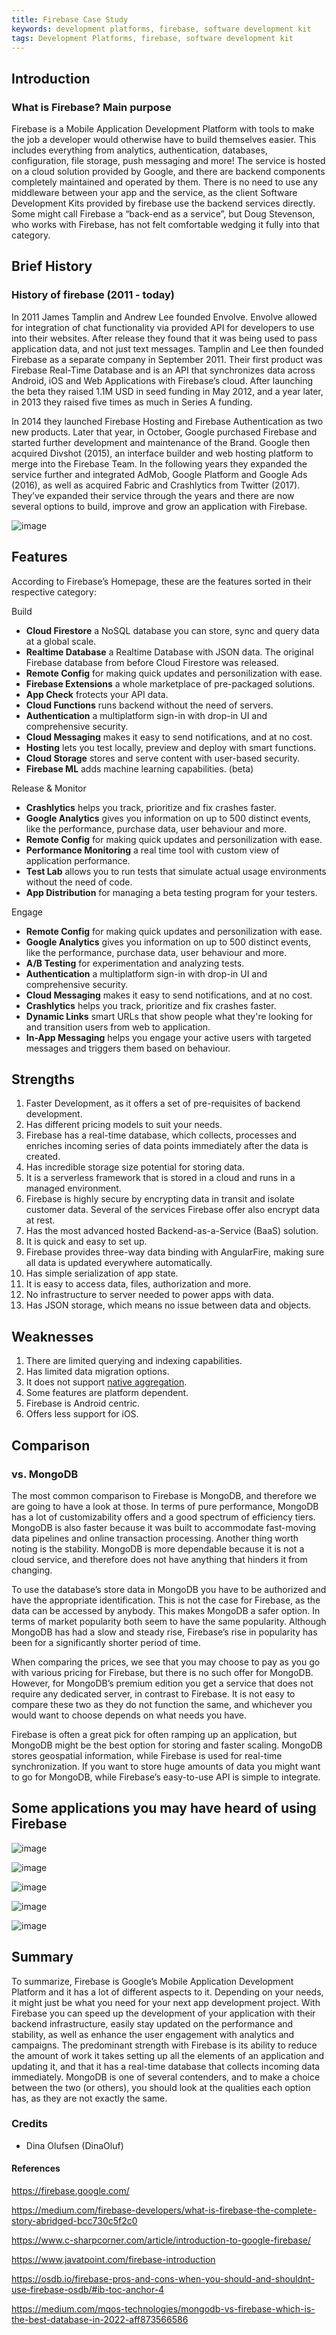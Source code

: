 ```yaml
---
title: Firebase Case Study
keywords: development platforms, firebase, software development kit
tags: Development Platforms, firebase, software development kit
---
```


## Introduction

### What is Firebase? Main purpose

Firebase is a Mobile Application Development Platform with tools to make the job a developer would otherwise have to build themselves easier. This includes everything from analytics, authentication, databases, configuration, file storage, push messaging and more! The service is hosted on a cloud solution provided by Google, and there are backend components completely maintained and operated by them. There is no need to use any middleware between your app and the service, as the client Software Development Kits provided by firebase use the backend services directly. Some might call Firebase a “back-end as a service”, but Doug Stevenson, who works with Firebase, has not felt comfortable wedging it fully into that category.

## Brief History

### History of firebase (2011 - today)

In 2011 James Tamplin and Andrew Lee founded Envolve. Envolve allowed for integration of chat functionality via provided API for developers to use into their websites. After release they found that it was being used to pass application data, and not just text messages. Tamplin and Lee then founded Firebase as a separate company in September 2011. Their first product was Firebase Real-Time Database and is an API that synchronizes data across Android, iOS and Web Applications with Firebase’s cloud. After launching the beta they raised 1.1M USD in seed funding in May 2012, and a year later, in 2013 they raised five times as much in Series A funding.

In 2014 they launched Firebase Hosting and Firebase Authentication as two new products. Later that year, in October, Google purchased Firebase and started further development and maintenance of the Brand. Google then acquired Divshot (2015), an interface builder and web hosting platform to merge into the Firebase Team. In the following years they expanded the service further and integrated AdMob, Google Platform and Google Ads (2016), as well as acquired Fabric and Crashlytics from Twitter (2017). They’ve expanded their service through the years and there are now several options to build, improve and grow an application with Firebase.

![image](https://user-images.githubusercontent.com/91533917/218750092-e8d847d7-538b-414e-9d04-83966b1a886b.png)

## Features

According to Firebase’s Homepage, these are the features sorted in their respective category:

Build

- **Cloud Firestore** a NoSQL database you can store, sync and query data at a global scale.
- **Realtime Database** a Realtime Database with JSON data. The original Firebase database from before Cloud Firestore was released.
- **Remote Config** for making quick updates and personilization with ease.
- **Firebase Extensions** a whole marketplace of pre-packaged solutions.
- **App Check** frotects your API data.
- **Cloud Functions** runs backend without the need of servers.
- **Authentication** a multiplatform sign-in with drop-in UI and comprehensive security.
- **Cloud Messaging** makes it easy to send notifications, and at no cost.
- **Hosting** lets you test locally, preview and deploy with smart functions.
- **Cloud Storage** stores and serve content with user-based security.
- **Firebase ML** adds machine learning capabilities. (beta)

Release & Monitor

- **Crashlytics** helps you track, prioritize and fix crashes faster.
- **Google Analytics** gives you information on up to 500 distinct events, like the performance, purchase data, user behaviour and more.
- **Remote Config** for making quick updates and personilization with ease.
- **Performance Monitoring** a real time tool with custom view of application performance.
- **Test Lab** allows you to run tests that simulate actual usage environments without the need of code.
- **App Distribution** for managing a beta testing program for your testers.

Engage

- **Remote Config** for making quick updates and personilization with ease.
- **Google Analytics** gives you information on up to 500 distinct events, like the performance, purchase data, user behaviour and more.
- **A/B Testing** for experimentation and analyzing tests.
- **Authentication** a multiplatform sign-in with drop-in UI and comprehensive security.
- **Cloud Messaging** makes it easy to send notifications, and at no cost.
- **Crashlytics** helps you track, prioritize and fix crashes faster.
- **Dynamic Links** smart URLs that show people what they're looking for and transition users from web to application.
- **In-App Messaging** helps you engage your active users with targeted messages and triggers them based on behaviour.

## Strengths

1. Faster Development, as it offers a set of pre-requisites of backend development.
2. Has different pricing models to suit your needs.
3. Firebase has a real-time database, which collects, processes and enriches incoming series of data points immediately after the data is created.
4. Has incredible storage size potential for storing data.
5. It is a serverless framework that is stored in a cloud and runs in a managed environment.
6. Firebase is highly secure by encrypting data in transit and isolate customer data. Several of the services Firebase offer also encrypt data at rest.
7. Has the most advanced hosted Backend-as-a-Service (BaaS) solution.
8. It is quick and easy to set up.
9. Firebase provides three-way data binding with AngularFire, making sure all data is updated everywhere automatically.
10. Has simple serialization of app state.
11. It is easy to access data, files, authorization and more.
12. No infrastructure to server needed to power apps with data.
13. Has JSON storage, which means no issue between data and objects.

## Weaknesses

1. There are limited querying and indexing capabilities.
2. Has limited data migration options.
3. It does not support [native aggregation](https://www.techtarget.com/searchdatamanagement/definition/data-aggregation).
4. Some features are platform dependent.
5. Firebase is Android centric.
6. Offers less support for iOS.

## Comparison

### vs. MongoDB

The most common comparison to Firebase is MongoDB, and therefore we are going to have a look at those. In terms of pure performance, MongoDB has a lot of customizability offers and a good spectrum of efficiency tiers. MongoDB is also faster because it was built to accommodate fast-moving data pipelines and online transaction processing. Another thing worth noting is the stability. MongoDB is more dependable because it is not a cloud service, and therefore does not have anything that hinders it from changing.

To use the database’s store data in MongoDB you have to be authorized and have the appropriate identification. This is not the case for Firebase, as the data can be accessed by anybody. This makes MongoDB a safer option. In terms of market popularity both seem to have the same popularity. Although MongoDB has had a slow and steady rise, Firebase’s rise in popularity has been for a significantly shorter period of time.

When comparing the prices, we see that you may choose to pay as you go with various pricing for Firebase, but there is no such offer for MongoDB. However, for MongoDB’s premium edition you get a service that does not require any dedicated server, in contrast to Firebase. It is not easy to compare these two as they do not function the same, and whichever you would want to choose depends on what needs you have.

Firebase is often a great pick for often ramping up an application, but MongoDB might be the best option for storing and faster scaling. MongoDB stores geospatial information, while Firebase is used for real-time synchronization. If you want to store huge amounts of data you might want to go for MongoDB, while Firebase’s easy-to-use API is simple to integrate.

## Some applications you may have heard of using Firebase

![image](https://user-images.githubusercontent.com/91533917/218753092-5b154dc3-e062-4eec-b109-e291482bef0e.png)

![image](https://user-images.githubusercontent.com/91533917/218753266-0d8ecdab-eedf-446e-a7a4-7c74e3ec02a5.png)

![image](https://user-images.githubusercontent.com/91533917/218753358-7d7ad764-10e7-463d-9d2d-b3514ac3b189.png)

![image](https://user-images.githubusercontent.com/91533917/218753441-2ff6c21d-f118-417d-b691-6efae80e947e.png)

![image](https://user-images.githubusercontent.com/91533917/218751259-2c38a121-4708-4202-b723-bedf30f6c1f0.png)

## Summary

To summarize, Firebase is Google’s Mobile Application Development Platform and it has a lot of different aspects to it. Depending on your needs, it might just be what you need for your next app development project. With Firebase you can speed up the development of your application with their backend infrastructure, easily stay updated on the performance and stability, as well as enhance the user engagement with analytics and campaigns. The predominant strength with Firebase is its ability to reduce the amount of work it takes setting up all the elements of an application and updating it, and that it has a real-time database that collects incoming data immediately. MongoDB is one of several contenders, and to make a choice between the two (or others), you should look at the qualities each option has, as they are not exactly the same.

### Credits

- Dina Olufsen (DinaOluf)

#### References

https://firebase.google.com/

https://medium.com/firebase-developers/what-is-firebase-the-complete-story-abridged-bcc730c5f2c0

https://www.c-sharpcorner.com/article/introduction-to-google-firebase/

https://www.javatpoint.com/firebase-introduction

https://osdb.io/firebase-pros-and-cons-when-you-should-and-shouldnt-use-firebase-osdb/#ib-toc-anchor-4

https://medium.com/mqos-technologies/mongodb-vs-firebase-which-is-the-best-database-in-2022-aff873566586
